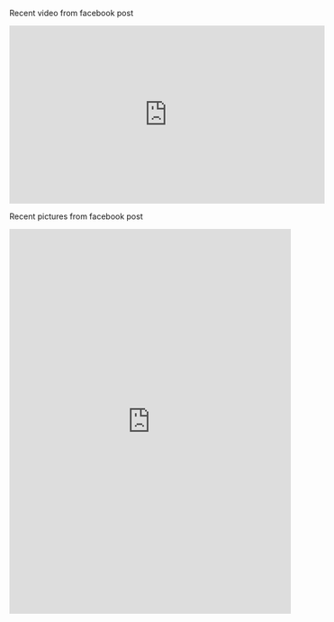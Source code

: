Recent video from facebook post

<iframe src="https://www.facebook.com/plugins/video.php?height=316&href=https%3A%2F%2Fwww.facebook.com%2FVidyapith.EducationEradicatesPovertyInIndia%2Fvideos%2F2402410906814443%2F&show_text=false&width=560&t=0" width="560" height="316" style="border:none;overflow:hidden" scrolling="no" frameborder="0" allowfullscreen="true" allow="autoplay; clipboard-write; encrypted-media; picture-in-picture; web-share" allowFullScreen="true" external="1"></iframe>


Recent pictures from facebook post 


<iframe src="https://www.facebook.com/plugins/post.php?href=https%3A%2F%2Fwww.facebook.com%2Fphoto.php%3Ffbid%3D122207734178011903%26set%3Da.122109782372011903%26type%3D3&show_text=false&width=500" width="500" height="683" style="border:none;overflow:hidden" scrolling="no" frameborder="0" allowfullscreen="true" allow="autoplay; clipboard-write; encrypted-media; picture-in-picture; web-share" data-external="1"></iframe>
